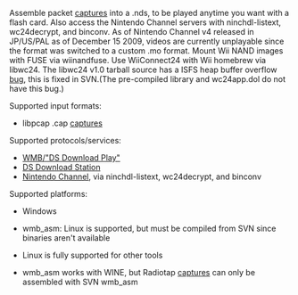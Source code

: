 Assemble packet [captures](captures.md) into a .nds, to be played anytime you want with a flash card.
Also access the Nintendo Channel servers with ninchdl-listext, wc24decrypt, and binconv. As of Nintendo Channel v4 released in JP/US/PAL as of December 15 2009, videos are currently unplayable since the format was switched to a custom .mo format.
Mount Wii NAND images with FUSE via wiinandfuse. Use WiiConnect24 with Wii homebrew via libwc24. The libwc24 v1.0 tarball source has a ISFS heap buffer overflow [bug](http://code.google.com/p/wmb-asm/source/browse/trunk/libwc24/README), this is fixed in SVN.(The pre-compiled library and wc24app.dol do not have this bug.)

Supported input formats:
  * libpcap .cap [captures](captures.md)

Supported protocols/services:
  * [WMB/"DS Download Play"](WMB.md)
  * [DS Download Station](DSDownloadStation.md)
  * [Nintendo Channel](NintendoChannel.md), via ninchdl-listext, wc24decrypt, and binconv

Supported platforms:
  * Windows

  * wmb\_asm: Linux is supported, but must be compiled from SVN since binaries aren't available

  * Linux is fully supported for other tools

  * wmb\_asm works with WINE, but Radiotap [captures](captures.md) can only be assembled with SVN wmb\_asm